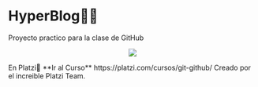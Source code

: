 # HyperBlog👨‍💻
Proyecto practico para la clase de GitHub
<p align="center"> <img src="https://i.pinimg.com/564x/a4/9c/23/a49c234629357b4332796c35fef8db75.jpg"></p>
En Platzi💚
**Ir al Curso**
https://platzi.com/cursos/git-github/
Creado por el increible Platzi Team.